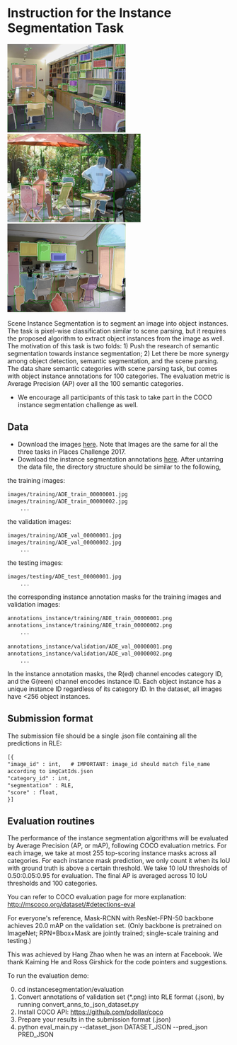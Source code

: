 # Instruction for the Instance Segmentation Task

<img src="./images/sample1.png" height="200"/> <img src="./images/sample2.png" height="200"/> <img src="./images/sample3.png" height="200"/>

Scene Instance Segmentation is to segment an image into object instances. The task is pixel-wise classification similar to scene parsing, but it requires the proposed algorithm to extract object instances from the image as well. The motivation of this task is two folds: 1) Push the research of semantic segmentation towards instance segmentation; 2) Let there be more synergy among object detection, semantic segmentation, and the scene parsing. The data share semantic categories with scene parsing task, but comes with object instance annotations for 100 categories. The evaluation metric is Average Precision (AP) over all the 100 semantic categories.
* We encourage all participants of this task to take part in the COCO instance segmentation challenge as well.

## Data 

- Download the images [here](http://placeschallenge.csail.mit.edu/data/ChallengeData2017/images.tar). Note that Images are the same for all the three tasks in Places Challenge 2017.
- Download the instance segmentation annotations [here](http://placeschallenge.csail.mit.edu/data/ChallengeData2017/annotations_instance.tar). After untarring the data file, the directory structure should be similar to the following,

the training images:

    images/training/ADE_train_00000001.jpg
    images/training/ADE_train_00000002.jpg
        ...
        
the validation images:

    images/training/ADE_val_00000001.jpg
    images/training/ADE_val_00000002.jpg
        ...

the testing images:

    images/testing/ADE_test_00000001.jpg
        ...


the corresponding instance annotation masks for the training images and validation images:
    
    annotations_instance/training/ADE_train_00000001.png
    annotations_instance/training/ADE_train_00000002.png
        ...
        
    annotations_instance/validation/ADE_val_00000001.png
    annotations_instance/validation/ADE_val_00000002.png
        ...
        
In the instance annotation masks, the R(ed) channel encodes category ID, and the G(reen) channel encodes instance ID. Each object instance has a unique instance ID regardless of its category ID. 
In the dataset, all images have <256 object instances.


## Submission format

The submission file should be a single .json file containing all the predictions in RLE:

    [{
    "image_id" : int,   # IMPORTANT: image_id should match file_name according to imgCatIds.json
    "category_id" : int,
    "segmentation" : RLE,
    "score" : float,
    }]


## Evaluation routines
The performance of the instance segmentation algorithms will be evaluated by Average Precision (AP, or mAP), following COCO evaluation metrics.
For each image, we take at most 255 top-scoring instance masks across all categories.
For each instance mask prediction, we only count it when its IoU with ground truth is above a certain threshold. We take 10 IoU thresholds of 0.50:0.05:0.95 for evaluation. The final AP is averaged across 10 IoU thresholds and 100 categories.

You can refer to COCO evaluation page for more explanation: http://mscoco.org/dataset/#detections-eval

For everyone's reference, Mask-RCNN with ResNet-FPN-50 backbone achieves 20.0 mAP on the validation set. (Only backbone is pretrained on ImageNet; RPN+Bbox+Mask are jointly trained; single-scale training and testing.)

This was achieved by Hang Zhao when he was an intern at Facebook. We thank Kaiming He and Ross Girshick for the code pointers and suggestions.

To run the evaluation demo:

0. cd instancesegmentation/evaluation
1. Convert annotations of validation set (*.png) into RLE format (.json), by running convert_anns_to_json_dataset.py
2. Install COCO API: https://github.com/pdollar/coco
3. Prepare your results in the submission format (.json)
4. python eval_main.py --dataset_json DATASET_JSON --pred_json PRED_JSON


